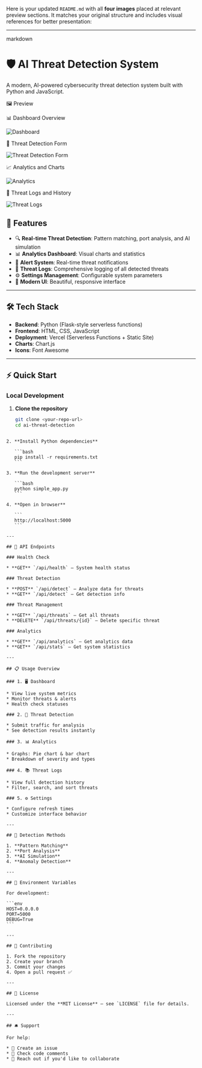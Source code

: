 Here is your updated `README.md` with all **four images** placed at relevant preview sections. It matches your original structure and includes visual references for better presentation:

---

markdown
# 🛡️ AI Threat Detection System

A modern, AI-powered cybersecurity threat detection system built with Python and JavaScript.

 🖼️ Preview

 📊 Dashboard Overview

![Dashboard](images/ai1.jpg)

 🧠 Threat Detection Form

![Threat Detection Form](images/ai2.jpg)

 📈 Analytics and Charts

![Analytics](images/ai3.jpg)

 🧾 Threat Logs and History

![Threat Logs](images/ai4.jpg)



## 🚀 Features

- 🔍 **Real-time Threat Detection**: Pattern matching, port analysis, and AI simulation  
- 📊 **Analytics Dashboard**: Visual charts and statistics  
- 🚨 **Alert System**: Real-time threat notifications  
- 📝 **Threat Logs**: Comprehensive logging of all detected threats  
- ⚙️ **Settings Management**: Configurable system parameters  
- 🎨 **Modern UI**: Beautiful, responsive interface  

---

## 🛠️ Tech Stack

- **Backend**: Python (Flask-style serverless functions)  
- **Frontend**: HTML, CSS, JavaScript  
- **Deployment**: Vercel (Serverless Functions + Static Site)  
- **Charts**: Chart.js  
- **Icons**: Font Awesome  

---

## ⚡ Quick Start

### Local Development

1. **Clone the repository**
   ```bash
   git clone <your-repo-url>
   cd ai-threat-detection
````

2. **Install Python dependencies**

   ```bash
   pip install -r requirements.txt
   ```

3. **Run the development server**

   ```bash
   python simple_app.py
   ```

4. **Open in browser**

   ```
   http://localhost:5000
   ```

---

## 🔌 API Endpoints

### Health Check

* **GET** `/api/health` — System health status

### Threat Detection

* **POST** `/api/detect` — Analyze data for threats
* **GET** `/api/detect` — Get detection info

### Threat Management

* **GET** `/api/threats` — Get all threats
* **DELETE** `/api/threats/{id}` — Delete specific threat

### Analytics

* **GET** `/api/analytics` — Get analytics data
* **GET** `/api/stats` — Get system statistics

---

## 📋 Usage Overview

### 1. 🖥️ Dashboard

* View live system metrics
* Monitor threats & alerts
* Health check statuses

### 2. 🔎 Threat Detection

* Submit traffic for analysis
* See detection results instantly

### 3. 📊 Analytics

* Graphs: Pie chart & bar chart
* Breakdown of severity and types

### 4. 📚 Threat Logs

* View full detection history
* Filter, search, and sort threats

### 5. ⚙️ Settings

* Configure refresh times
* Customize interface behavior

---

## 🧠 Detection Methods

1. **Pattern Matching**
2. **Port Analysis**
3. **AI Simulation**
4. **Anomaly Detection**

---

## 🔐 Environment Variables

For development:

```env
HOST=0.0.0.0
PORT=5000
DEBUG=True
```

---

## 🤝 Contributing

1. Fork the repository
2. Create your branch
3. Commit your changes
4. Open a pull request ✅

---

## 📄 License

Licensed under the **MIT License** — see `LICENSE` file for details.

---

## 🛎️ Support

For help:

* 🐛 Create an issue
* 📖 Check code comments
* 💬 Reach out if you'd like to collaborate

